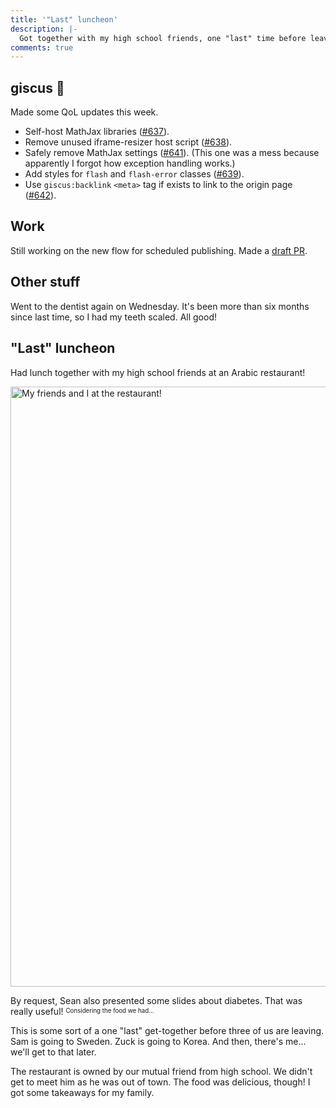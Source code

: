 ```yaml
---
title: '"Last" luncheon'
description: |-
  Got together with my high school friends, one "last" time before leaving.
comments: true
---
```


## giscus 💎

Made some QoL updates this week.

- Self-host MathJax libraries
  ([#637](https://github.com/giscus/giscus/pull/637)).
- Remove unused iframe-resizer host script
  ([#638](https://github.com/giscus/giscus/pull/638)).
- Safely remove MathJax settings
  ([#641](https://github.com/giscus/giscus/pull/641)). (This one was a mess
  because apparently I forgot how exception handling works.)
- Add styles for `flash` and `flash-error` classes
  ([#639](https://github.com/giscus/giscus/pull/639)).
- Use `giscus:backlink` `<meta>` tag if exists to link to the origin page
  ([#642](https://github.com/giscus/giscus/pull/642)).

## Work

Still working on the new flow for scheduled publishing. Made a
[draft PR][sp-draft].

## Other stuff

Went to the dentist again on Wednesday. It's been more than six months since
last time, so I had my teeth scaled. All good!

## "Last" luncheon

Had lunch together with my high school friends at an Arabic restaurant!

<div className="mdx-image" style={{ maxWidth: 480 }}>
  <Image
    src="https://cdn.laymonage.com/personal/img/last-supper_31722.jpg"
    alt="My friends and I at the restaurant!"
    title="My friends and I at the restaurant!"
    width="1280"
    height="960" />
</div>

By request, Sean also presented some slides about diabetes. That was really
useful! <sup><sub>Considering the food we had...</sub></sup>

This is some sort of a one "last" get-together before three of us are leaving.
Sam is going to Sweden. Zuck is going to Korea. And then, there's me... we'll
get to that later.

The restaurant is owned by our mutual friend from high school. We didn't get to
meet him as he was out of town. The food was delicious, though! I got some
takeaways for my family.

[sp-draft]: https://github.com/wagtail/wagtail/pull/8901
